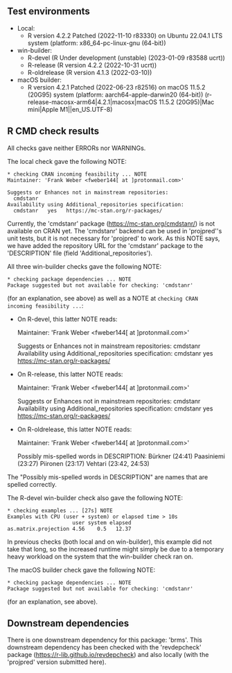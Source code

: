 ## Test environments

* Local:
    + R version 4.2.2 Patched (2022-11-10 r83330) on Ubuntu 22.04.1 LTS system
      (platform: x86_64-pc-linux-gnu (64-bit))
* win-builder:
    + R-devel (R Under development (unstable) (2023-01-09 r83588 ucrt))
    + R-release (R version 4.2.2 (2022-10-31 ucrt))
    + R-oldrelease (R version 4.1.3 (2022-03-10))
* macOS builder:
    + R version 4.2.1 Patched (2022-06-23 r82516) on macOS 11.5.2 (20G95) system
      (platform: aarch64-apple-darwin20 (64-bit))
      (r-release-macosx-arm64|4.2.1|macosx|macOS 11.5.2 (20G95)|Mac mini|Apple
      M1||en_US.UTF-8)

## R CMD check results

All checks gave neither ERRORs nor WARNINGs.

The local check gave the following NOTE:

    * checking CRAN incoming feasibility ... NOTE
    Maintainer: 'Frank Weber <fweber144[ at ]protonmail.com>'
    
    Suggests or Enhances not in mainstream repositories:
      cmdstanr
    Availability using Additional_repositories specification:
      cmdstanr   yes   https://mc-stan.org/r-packages/

Currently, the 'cmdstanr' package (<https://mc-stan.org/cmdstanr/>) is not
available on CRAN yet. The 'cmdstanr' backend can be used in 'projpred''s unit
tests, but it is not necessary for 'projpred' to work. As this NOTE says, we
have added the repository URL for the 'cmdstanr' package to the 'DESCRIPTION'
file (field 'Additional_repositories').

All three win-builder checks gave the following NOTE:

    * checking package dependencies ... NOTE
    Package suggested but not available for checking: 'cmdstanr'

(for an explanation, see above) as well as a NOTE at `checking CRAN incoming
feasibility ...`:

* On R-devel, this latter NOTE reads:
    
    Maintainer: 'Frank Weber <fweber144[ at ]protonmail.com>'
    
    Suggests or Enhances not in mainstream repositories:
      cmdstanr
    Availability using Additional_repositories specification:
      cmdstanr   yes   https://mc-stan.org/r-packages/

* On R-release, this latter NOTE reads:
    
    Maintainer: 'Frank Weber <fweber144[ at ]protonmail.com>'
    
    Suggests or Enhances not in mainstream repositories:
      cmdstanr
    Availability using Additional_repositories specification:
      cmdstanr   yes   https://mc-stan.org/r-packages/

* On R-oldrelease, this latter NOTE reads:
    
    Maintainer: 'Frank Weber <fweber144[ at ]protonmail.com>'
    
    Possibly mis-spelled words in DESCRIPTION:
      Bürkner (24:41)
      Paasiniemi (23:27)
      Piironen (23:17)
      Vehtari (23:42, 24:53)

The "Possibly mis-spelled words in DESCRIPTION" are names that are spelled
correctly.

The R-devel win-builder check also gave the following NOTE:

    * checking examples ... [27s] NOTE
    Examples with CPU (user + system) or elapsed time > 10s
                         user system elapsed
    as.matrix.projection 4.56    0.5   12.37

In previous checks (both local and on win-builder), this example did not take
that long, so the increased runtime might simply be due to a temporary heavy
workload on the system that the win-builder check ran on.

The macOS builder check gave the following NOTE:

    * checking package dependencies ... NOTE
    Package suggested but not available for checking: 'cmdstanr'

(for an explanation, see above).

## Downstream dependencies

There is one downstream dependency for this package: 'brms'. This downstream
dependency has been checked with the 'revdepcheck' package
(<https://r-lib.github.io/revdepcheck>) and also locally (with the 'projpred'
version submitted here).
